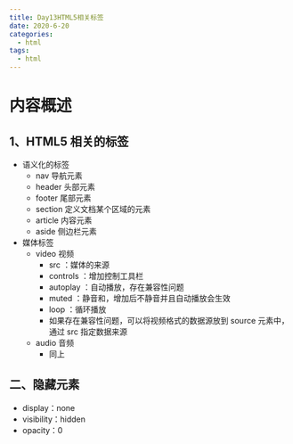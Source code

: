 ```yaml
---
title: Day13HTML5相关标签
date: 2020-6-20
categories:
  - html
tags:
  - html
---
```


<!-- more -->

# 内容概述

## 1、HTML5 相关的标签

- 语义化的标签
  - nav 导航元素
  - header 头部元素
  - footer 尾部元素
  - section 定义文档某个区域的元素
  - article 内容元素
  - aside 侧边栏元素
- 媒体标签
  - video 视频
    - src ：媒体的来源
    - controls ：增加控制工具栏
    - autoplay ：自动播放，存在兼容性问题
    - muted ：静音和，增加后不静音并且自动播放会生效
    - loop ：循环播放
    - 如果存在兼容性问题，可以将视频格式的数据源放到 source 元素中，通过 src 指定数据来源
  - audio 音频
    - 同上

## 二、隐藏元素

- display：none
- visibility：hidden
- opacity：0
